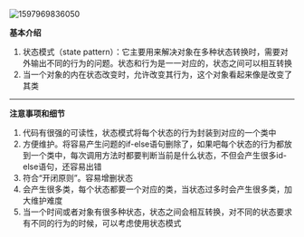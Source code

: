 ![1597969836050](C:\Users\hl2333\AppData\Roaming\Typora\typora-user-images\1597969836050.png)

**基本介绍**

1. 状态模式（state pattern）：它主要用来解决对象在多种状态转换时，需要对外输出不同的行为的问题。状态和行为是一一对应的，状态之间可以相互转换
2. 当一个对象的内在状态改变时，允许改变其行为，这个对象看起来像是改变了其类

---

**注意事项和细节**

1. 代码有很强的可读性，状态模式将每个状态的行为封装到对应的一个类中
2. 方便维护。将容易产生问题的if-else语句删除了，如果吧每个状态的行为都放到一个类中，每次调用方法时都要判断当前是什么状态，不但会产生很多id-else语句，还容易出错
3. 符合“开闭原则”。容易增删状态
4. 会产生很多类，每个状态都要一个对应的类，当状态过多时会产生很多类，加大维护难度
5. 当一个时间或者对象有很多种状态，状态之间会相互转换，对不同的状态要求有不同的行为的时候，可以考虑使用状态模式
